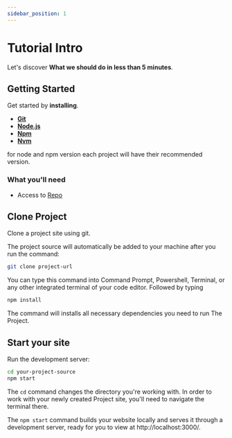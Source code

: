 ```yaml
---
sidebar_position: 1
---
```


# Tutorial Intro

Let's discover **What we should do in less than 5 minutes**.

## Getting Started

Get started by **installing**.
- **[Git](https://git-scm.com/downloads)**
- **[Node.js](https://nodejs.org/en/download/)**
- **[Npm](https://docs.npmjs.com/cli/v9/configuring-npm)**
- **[Nvm](https://github.com/nvm-sh/nvm)**


for node and npm version each project will have their recommended version.

### What you'll need

- Access to [Repo](https://gitlab.baezeni.net/dashboard/projects/)

## Clone Project

Clone a project site using git.

The project source will automatically be added to your machine after you run the command:

```bash
git clone project-url
```

You can type this command into Command Prompt, Powershell, Terminal, or any other integrated terminal of your code editor. Followed by typing

```bash
npm install
```

The command will installs all necessary dependencies you need to run The Project.

## Start your site

Run the development server:

```bash
cd your-project-source
npm start
```

The `cd` command changes the directory you're working with. In order to work with your newly created Project site, you'll need to navigate the terminal there.

The `npm start` command builds your website locally and serves it through a development server, ready for you to view at http://localhost:3000/.
